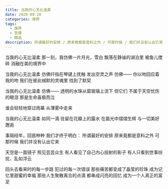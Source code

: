 ```yaml
---
title: 当我的心无比温柔
date: 2020-09-20
categories: 推荐
tags:
  - 推荐
  - 哲理
  - 精选
description: 所谓最好的安排 / 原来竟都是意料之外 / 可那时候 / 我们并没有认出它来
---
```


当我的心无比温柔
那一刻，我仿佛一片月光，雪白
飘落在静谧的湖泊里
被鱼儿搅碎
消融在美的境界中

当我的心无比温柔
仿佛纤指在琴键上抚触
发出空灵之声
仿佛——
你以吻回应着我的吻
我们在彼此缄默的灵魂里
找到了默契

当我的心无比温柔
仿佛——
透明的水珠从窗玻璃上流下
但它们
不属于天空忧伤的眼泪
那是生命喜极而泣

谁会轻轻地穿过雨幕
从薄雾中走来

当我的心无比温柔
如同一滴
驻留在花瓣上的露水
在晨光中熠熠生辉
与一切美好邂逅

事隔经年，回首种种
我们才终于明白：
所谓最好的安排
原来竟都是意料之外
可那时候
我们并没有认出它来

天空是一面镜子
照见芸芸众生
有人看见了自己内心投射的影子
有人只看到世事纷扰、乱如浮云

回头去看来时的每一步路
犯过的每一次错误
那些痛苦都变成了晶莹的珍珠
成为记忆里甜蜜的幸福
那些人生聚散离合的点滴
都串成闪亮的回忆
成为一个人真正的富足